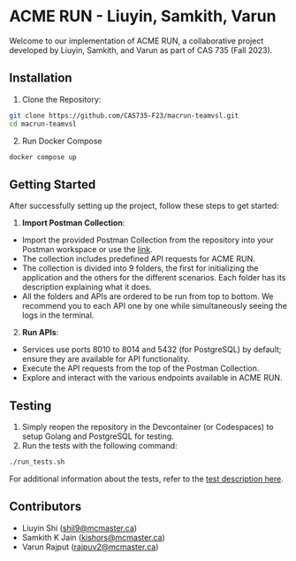 # ACME RUN - Liuyin, Samkith, Varun

Welcome to our implementation of ACME RUN, a collaborative project developed by Liuyin, Samkith, and Varun as part of CAS 735 (Fall 2023).

## Installation

1. Clone the Repository:
```bash
git clone https://github.com/CAS735-F23/macrun-teamvsl.git
cd macrun-teamvsl
```

2. Run Docker Compose
```bash
docker compose up
```

## Getting Started

After successfully setting up the project, follow these steps to get started:

1. **Import Postman Collection**:
- Import the provided Postman Collection from the repository into your Postman workspace or use the [link](https://winter-satellite-393249.postman.co/workspace/cas-735~2906f288-5f3e-4839-8f70-f7f36274cd09/collection/14312203-b6260f24-54b8-4d85-8684-dcd9821a3545?action=share&creator=14312203).
- The collection includes predefined API requests for ACME RUN.
- The collection is divided into 9 folders, the first for initializing the application and the others for the different scenarios. Each folder has its description explaining what it does.
- All the folders and APIs are ordered to be run from top to bottom. We recommend you to each API one by one while simultaneously seeing the logs in the terminal.

2. **Run APIs**:
- Services use ports 8010 to 8014 and 5432 (for PostgreSQL) by default; ensure they are available for API functionality.
- Execute the API requests from the top of the Postman Collection.
- Explore and interact with the various endpoints available in ACME RUN.

## Testing

1. Simply reopen the repository in the Devcontainer (or Codespaces) to setup Golang and PostgreSQL for testing.
2. Run the tests with the following command:
```bash
./run_tests.sh
```
For additional information about the tests, refer to the [test description here](#TESTS.md).

## Contributors

- Liuyin Shi (shil9@mcmaster.ca)
- Samkith K Jain (kishors@mcmaster.ca)
- Varun Rajput (rajpuv2@mcmaster.ca)
